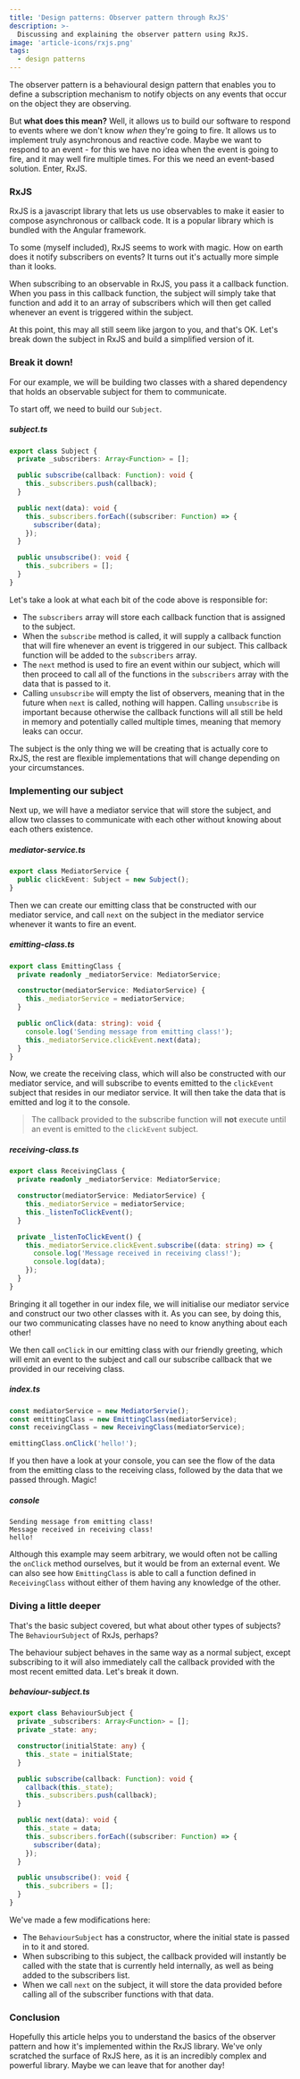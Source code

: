 ```yaml
---
title: 'Design patterns: Observer pattern through RxJS'
description: >-
  Discussing and explaining the observer pattern using RxJS.
image: 'article-icons/rxjs.png'
tags:
  - design patterns
---
```


The observer pattern is a behavioural design pattern that enables you to define a subscription mechanism to notify objects on any events that occur on the object they are observing.

But **what does this mean?** Well, it allows us to build our software to respond to events where we don't know _when_ they're going to fire. It allows us to implement truly asynchronous and reactive code. Maybe we want to respond to an event - for this we have no idea when the event is going to fire, and it may well fire multiple times. For this we need an event-based solution. Enter, RxJS.

### RxJS

RxJS is a javascript library that lets us use observables to make it easier to compose asynchronous or callback code. It is a popular library which is bundled with the Angular framework.

To some (myself included), RxJS seems to work with magic. How on earth does it notify subscribers on events? It turns out it's actually more simple than it looks.

When subscribing to an observable in RxJS, you pass it a callback function. When you pass in this callback function, the subject will simply take that function and add it to an array of subscribers which will then get called whenever an event is triggered within the subject.

At this point, this may all still seem like jargon to you, and that's OK. Let's break down the subject in RxJS and build a simplified version of it.

### Break it down!

For our example, we will be building two classes with a shared dependency that holds an observable subject for them to communicate.

To start off, we need to build our `Subject`.

##### subject.ts

```ts
export class Subject {
  private _subscribers: Array<Function> = [];

  public subscribe(callback: Function): void {
    this._subscribers.push(callback);
  }

  public next(data): void {
    this._subscribers.forEach((subscriber: Function) => {
      subscriber(data);
    });
  }

  public unsubscribe(): void {
    this._subcribers = [];
  }
}
```

Let's take a look at what each bit of the code above is responsible for:

- The `subscribers` array will store each callback function that is assigned to the subject.
- When the `subscribe` method is called, it will supply a callback function that will fire whenever an event is triggered in our subject. This callback function will be added to the `subscribers` array.
- The `next` method is used to fire an event within our subject, which will then proceed to call all of the functions in the `subscribers` array with the data that is passed to it.
- Calling `unsubscribe` will empty the list of observers, meaning that in the future when `next` is called, nothing will happen. Calling `unsubscribe` is important because otherwise the callback functions will all still be held in memory and potentially called multiple times, meaning that memory leaks can occur.

The subject is the only thing we will be creating that is actually core to RxJS, the rest are flexible implementations that will change depending on your circumstances.

### Implementing our subject

Next up, we will have a mediator service that will store the subject, and allow two classes to communicate with each other without knowing about each others existence.

##### mediator-service.ts

```ts
export class MediatorService {
  public clickEvent: Subject = new Subject();
}
```

Then we can create our emitting class that be constructed with our mediator service, and call `next` on the subject in the mediator service whenever it wants to fire an event.

##### emitting-class.ts

```ts
export class EmittingClass {
  private readonly _mediatorService: MediatorService;

  constructor(mediatorService: MediatorService) {
    this._mediatorService = mediatorService;
  }

  public onClick(data: string): void {
    console.log('Sending message from emitting class!');
    this._mediatorService.clickEvent.next(data);
  }
}
```

Now, we create the receiving class, which will also be constructed with our mediator service, and will subscribe to events emitted to the `clickEvent` subject that resides in our mediator service. It will then take the data that is emitted and log it to the console.

> The callback provided to the subscribe function will **not** execute until an event is emitted to the `clickEvent` subject.

##### receiving-class.ts

```ts
export class ReceivingClass {
  private readonly _mediatorService: MediatorService;

  constructor(mediatorService: MediatorService) {
    this._mediatorService = mediatorService;
    this._listenToClickEvent();
  }

  private _listenToClickEvent() {
    this._mediatorService.clickEvent.subscribe((data: string) => {
      console.log('Message received in receiving class!');
      console.log(data);
    });
  }
}
```

Bringing it all together in our index file, we will initialise our mediator service and construct our two other classes with it. As you can see, by doing this, our two communicating classes have no need to know anything about each other!

We then call `onClick` in our emitting class with our friendly greeting, which will emit an event to the subject and call our subscribe callback that we provided in our receiving class.

##### index.ts

```ts
const mediatorService = new MediatorServie();
const emittingClass = new EmittingClass(mediatorService);
const receivingClass = new ReceivingClass(mediatorService);

emittingClass.onClick('hello!');
```

If you then have a look at your console, you can see the flow of the data from the emitting class to the receiving class, followed by the data that we passed through. Magic!

##### console

```console
Sending message from emitting class!
Message received in receiving class!
hello!
```

Although this example may seem arbitrary, we would often not be calling the `onClick` method ourselves, but it would be from an external event. We can also see how `EmittingClass` is able to call a function defined in `ReceivingClass` without either of them having any knowledge of the other.

### Diving a little deeper

That's the basic subject covered, but what about other types of subjects? The `BehaviourSubject` of RxJs, perhaps?

The behaviour subject behaves in the same way as a normal subject, except subscribing to it will also immediately call the callback provided with the most recent emitted data. Let's break it down.

##### behaviour-subject.ts

```ts
export class BehaviourSubject {
  private _subscribers: Array<Function> = [];
  private _state: any;

  constructor(initialState: any) {
    this._state = initialState;
  }

  public subscribe(callback: Function): void {
    callback(this._state);
    this._subscribers.push(callback);
  }

  public next(data): void {
    this._state = data;
    this._subscribers.forEach((subscriber: Function) => {
      subscriber(data);
    });
  }

  public unsubscribe(): void {
    this._subcribers = [];
  }
}
```

We've made a few modifications here:

- The `BehaviourSubject` has a constructor, where the initial state is passed in to it and stored.
- When subscribing to this subject, the callback provided will instantly be called with the state that is currently held internally, as well as being added to the subscribers list.
- When we call `next` on the subject, it will store the data provided before calling all of the subscriber functions with that data.

### Conclusion

Hopefully this article helps you to understand the basics of the observer pattern and how it's implemented within the RxJS library. We've only scratched the surface of RxJS here, as it is an incredibly complex and powerful library. Maybe we can leave that for another day!
